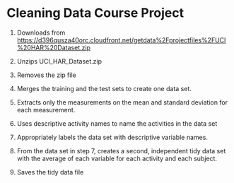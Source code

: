 Cleaning Data Course Project
============================

1. Downloads from https://d396qusza40orc.cloudfront.net/getdata%2Fprojectfiles%2FUCI%20HAR%20Dataset.zip

2. Unzips UCI_HAR_Dataset.zip

3. Removes the zip file

4. Merges the training and the test sets to create one data set.

5. Extracts only the measurements on the mean and standard deviation for each measurement.

6. Uses descriptive activity names to name the activities in the data set

7. Appropriately labels the data set with descriptive variable names.

8. From the data set in step 7, creates a second, independent tidy data set with the average of each variable for each activity and each subject.

9. Saves the tidy data file
